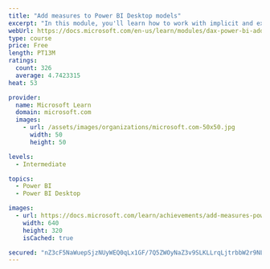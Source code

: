 ```yaml
---
title: "Add measures to Power BI Desktop models"
excerpt: "In this module, you'll learn how to work with implicit and explicit measures. You'll start by creating simple measures, which summarize a single column or table. Then, you'll create more detailed measures based on other measures in the model. Additionally, you'll learn about the similarities of, and differences between, a calculated column and a measure."
webUrl: https://docs.microsoft.com/en-us/learn/modules/dax-power-bi-add-measures/
type: course
price: Free
length: PT13M
ratings:
  count: 326
  average: 4.7423315
heat: 53

provider:
  name: Microsoft Learn
  domain: microsoft.com
  images:
    - url: /assets/images/organizations/microsoft.com-50x50.jpg
      width: 50
      height: 50

levels:
  - Intermediate

topics:
  - Power BI
  - Power BI Desktop

images:
  - url: https://docs.microsoft.com/learn/achievements/add-measures-power-bi-desktop-social.png
    width: 640
    height: 320
    isCached: true

secured: "nZ3cF5NaWuepSjzNUyWEQ0qLx1GF/7Q5ZWOyNaZ3v9SLKLLrqLjtrbbW2r9NLiZFX8vFCQVUKEvxhMEKxqfUNWhvSDTTCzYgLUth5BMJ6erAr9E+bBH9P+CkJFTiOhNvznJS4apgdKSWtG6lCdy6jKTQ08fDMzADFNhqM2usfXhocYIVHrzJoYD31zNtOEEbmGmgFBdDk4o9Lt4GE0/MvOrsKw5ypJRkKVVmu/H2ma8rbhsdYZYdQxmtFXTBT0atycJgZzKEanglK6TL/ci6FfroiVKIT1RMi08EYJ3cCZHTX22LR7TGIx85zHjPGkxEKwYcePMp+FZp9qf+rDdt9sWdtuqda2R4DG0NAu1utkfhExXsU8FXDdEK+5oJiUKA46uc+O0bM7NJdStIHVmk0r+W1GXYOY/iA6JJBAHG16E=;TOZrFyF6e4M2DA7faYU2rg=="
---
```


